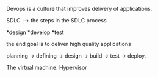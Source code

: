 Devops is a culture that improves delivery of applications.

SDLC -->
the steps in the SDLC process

*design
*develop
\*test

the end goal is to deliver high quality applications

planning -> defining -> design -> build -> test -> deploy.

The virtual machine.
Hypervisor
